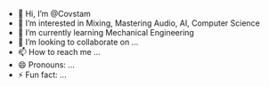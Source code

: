 - 👋 Hi, I’m @Covstam
- 👀 I’m interested in Mixing, Mastering Audio, AI, Computer Science
- 🌱 I’m currently learning Mechanical Engineering
- 💞️ I’m looking to collaborate on ...
- 📫 How to reach me ...
- 😄 Pronouns: ...
- ⚡ Fun fact: ...

<!---
Covstam/Covstam is a ✨ special ✨ repository because its `README.md` (this file) appears on your GitHub profile.
You can click the Preview link to take a look at your changes.
--->
